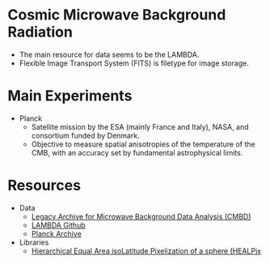 # Cosmic Microwave Background Radiation
  - The main resource for data seems to be the LAMBDA.
  - Flexible Image Transport System (FITS) is filetype for image storage.
# Main Experiments
  - Planck
    - Satellite mission by the ESA (mainly France and Italy), NASA, and
      consortium funded by Denmark.
    - Objective to measure spatial anisotropies of the temperature of the CMB,
      with an accuracy set by fundamental astrophysical limits.
# Resources
  - Data
    - [Legacy Archive for Microwave Background Data Analysis (CMBD)](https://lambda.gsfc.nasa.gov/)
    - [LAMBDA Github](https://github.com/nasa-lambda)
    - [Planck Archive](http://pla.esac.esa.int/pla/#home)
  - Libraries
    - [Hierarchical Equal Area isoLatitude Pixelization of a sphere (HEALPix](https://healpix.jpl.nasa.gov/)
